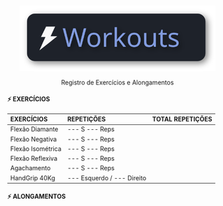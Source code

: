 <div align="center">
<img src=".assets/workouts.svg" alt="Workouts Logo" width="450"/>
<p>Registro de Exercícios e Alongamentos</p>
</div>


<h4>⚡ EXERCÍCIOS </h4>

EXERCÍCIOS | REPETIÇÕES | TOTAL REPETIÇÕES |
:- | :- | :-
Flexão Diamante | --- S --- Reps | 
Flexão Negativa | --- S --- Reps | 
Flexão Isométrica | --- S --- Reps |
Flexão Reflexiva | --- S --- Reps | 
Agachamento | --- S --- Reps| 
HandGrip 40Kg | --- Esquerdo / --- Direito |

<h4> ⚡ ALONGAMENTOS </h4>